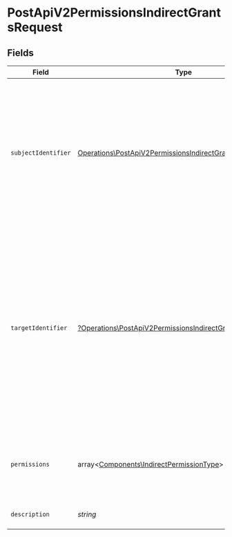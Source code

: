 # PostApiV2PermissionsIndirectGrantsRequest


## Fields

| Field                                                                                                                                                                                                                            | Type                                                                                                                                                                                                                             | Required                                                                                                                                                                                                                         | Description                                                                                                                                                                                                                      |
| -------------------------------------------------------------------------------------------------------------------------------------------------------------------------------------------------------------------------------- | -------------------------------------------------------------------------------------------------------------------------------------------------------------------------------------------------------------------------------- | -------------------------------------------------------------------------------------------------------------------------------------------------------------------------------------------------------------------------------- | -------------------------------------------------------------------------------------------------------------------------------------------------------------------------------------------------------------------------------- |
| `subjectIdentifier`                                                                                                                                                                                                              | [Operations\PostApiV2PermissionsIndirectGrantsSubjectIdentifier](../../Models/Operations/PostApiV2PermissionsIndirectGrantsSubjectIdentifier.md)                                                                                 | :heavy_check_mark:                                                                                                                                                                                                               | Identyfikator osoby fizycznej.<br/>\| Type \| Value \|<br/>\| --- \| --- \|<br/>\| Nip \| 10 cyfrowy numer NIP \|<br/>\| Pesel \| 11 cyfrowy numer PESEL \|<br/>\| Fingerprint \| Odcisk palca certyfikatu \|                    |
| `targetIdentifier`                                                                                                                                                                                                               | [?Operations\PostApiV2PermissionsIndirectGrantsTargetIdentifier](../../Models/Operations/PostApiV2PermissionsIndirectGrantsTargetIdentifier.md)                                                                                  | :heavy_minus_sign:                                                                                                                                                                                                               | Identyfikator podmiotu, w którego kontekście chcemy pośrednio nadać uprawnienia. W przypadku nadawania uprawnienia generalnego, pole to powinno mieć wartość null.<br/>\| Type \| Value \|<br/>\| --- \| --- \|<br/>\| Nip \| 10 cyfrowy numer NIP \| |
| `permissions`                                                                                                                                                                                                                    | array<[Components\IndirectPermissionType](../../Models/Components/IndirectPermissionType.md)>                                                                                                                                    | :heavy_check_mark:                                                                                                                                                                                                               | Lista nadawanych uprawnień. Każda wartość może wystąpić tylko raz.                                                                                                                                                               |
| `description`                                                                                                                                                                                                                    | *string*                                                                                                                                                                                                                         | :heavy_check_mark:                                                                                                                                                                                                               | Opis nadawanych uprawnień.                                                                                                                                                                                                       |